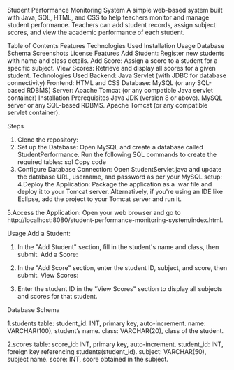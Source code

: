 Student Performance Monitoring System
A simple web-based system built with Java, SQL, HTML, and CSS to help teachers monitor and manage student performance. Teachers can add student records, assign subject scores, and view the academic performance of each student.

Table of Contents
Features
Technologies Used
Installation
Usage
Database Schema
Screenshots
License
Features
Add Student: Register new students with name and class details.
Add Score: Assign a score to a student for a specific subject.
View Scores: Retrieve and display all scores for a given student.
Technologies Used
Backend: Java Servlet (with JDBC for database connectivity)
Frontend: HTML and CSS
Database: MySQL (or any SQL-based RDBMS)
Server: Apache Tomcat (or any compatible Java servlet container)
Installation
Prerequisites
Java JDK (version 8 or above).
MySQL server or any SQL-based RDBMS.
Apache Tomcat (or any compatible servlet container).

Steps
1. Clone the repository:
2. Set up the Database:
   Open MySQL and create a database called StudentPerformance.
   Run the following SQL commands to create the required tables:
   sql
   Copy code
3. Configure Database Connection:
   Open StudentServlet.java and update the database URL, username, and password as per your MySQL setup:
4.Deploy the Application:
  Package the application as a .war file and deploy it to your Tomcat server.
  Alternatively, if you're using an IDE like Eclipse, add the project to your Tomcat server and run it.
  
5.Access the Application:
  Open your web browser and go to http://localhost:8080/student-performance-monitoring-system/index.html.


Usage
Add a Student:

1. In the "Add Student" section, fill in the student's name and class, then submit.
   Add a Score:

2. In the "Add Score" section, enter the student ID, subject, and score, then submit.
   View Scores:

3. Enter the student ID in the "View Scores" section to display all subjects and scores for that student.

Database Schema

1.students table:
student_id: INT, primary key, auto-increment.
name: VARCHAR(100), student’s name.
class: VARCHAR(20), class of the student.

2.scores table:
score_id: INT, primary key, auto-increment.
student_id: INT, foreign key referencing students(student_id).
subject: VARCHAR(50), subject name.
score: INT, score obtained in the subject.

